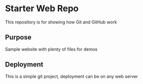 # Starter Web Repo

This repository is for showing how Git and GitHub work

## Purpose

Sample website with plenty of files for demos

## Deployment

This is a simple git project, deployment can be on any web server

